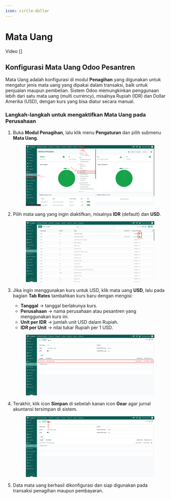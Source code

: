 ```yaml
---
icon: circle-dollar
---
```


# Mata Uang

Video \[]

## Konfigurasi Mata Uang Odoo Pesantren

Mata Uang adalah konfigurasi di modul **Penagihan** yang digunakan untuk mengatur jenis mata uang yang dipakai dalam transaksi, baik untuk penjualan maupun pembelian. Sistem Odoo memungkinkan penggunaan lebih dari satu mata uang (multi currency), misalnya Rupiah (IDR) dan Dollar Amerika (USD), dengan kurs yang bisa diatur secara manual.

### Langkah-langkah untuk mengaktifkan Mata Uang pada Perusahaan

1.  Buka **Modul Penagihan**, lalu klik menu **Pengaturan** dan pilih submenu **Mata Uang**.

    <figure><img src="../../../.gitbook/assets/images-58.png" alt=""><figcaption></figcaption></figure>


2.  Pilih mata uang yang ingin diaktifkan, misalnya **IDR** (default) dan **USD**.

    <figure><img src="../../../.gitbook/assets/images-59.png" alt=""><figcaption></figcaption></figure>


3.  Jika ingin menggunakan kurs untuk USD, klik mata uang **USD**, lalu pada bagian **Tab Rates** tambahkan kurs baru dengan mengisi:

    * **Tanggal** → tanggal berlakunya kurs.
    * **Perusahaan** → nama perusahaan atau pesantren yang menggunakan kurs ini.
    * **Unit per IDR** → jumlah unit USD dalam Rupiah.
    * **IDR per Unit** → nilai tukar Rupiah per 1 USD.

    <figure><img src="../../../.gitbook/assets/images-60.png" alt=""><figcaption></figcaption></figure>


4.  Terakhir, klik icon **Simpan** di sebelah kanan icon **Gear** agar jurnal akuntansi tersimpan di sistem.

    <figure><img src="../../../.gitbook/assets/images-61.png" alt=""><figcaption></figcaption></figure>


5.  Data mata uang berhasil dikonfigurasi dan siap digunakan pada transaksi penagihan maupun pembayaran.

